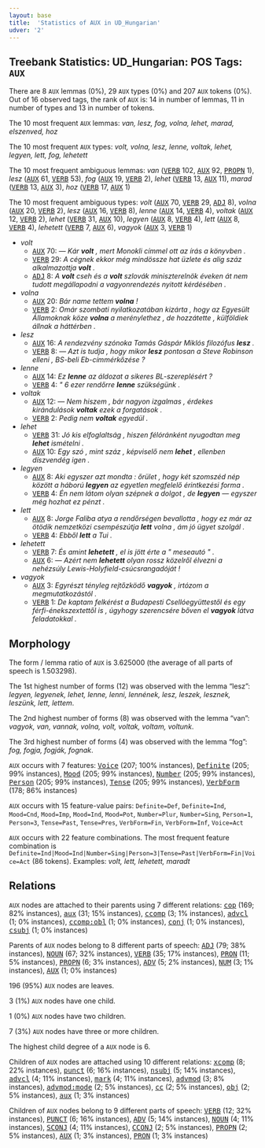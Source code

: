 ```yaml
---
layout: base
title:  'Statistics of AUX in UD_Hungarian'
udver: '2'
---
```


## Treebank Statistics: UD_Hungarian: POS Tags: `AUX`

There are 8 `AUX` lemmas (0%), 29 `AUX` types (0%) and 207 `AUX` tokens (0%).
Out of 16 observed tags, the rank of `AUX` is: 14 in number of lemmas, 11 in number of types and 13 in number of tokens.

The 10 most frequent `AUX` lemmas: <em>van, lesz, fog, volna, lehet, marad, elszenved, hoz</em>

The 10 most frequent `AUX` types:  <em>volt, volna, lesz, lenne, voltak, lehet, legyen, lett, fog, lehetett</em>

The 10 most frequent ambiguous lemmas: <em>van</em> (<tt><a href="hu-pos-VERB.html">VERB</a></tt> 102, <tt><a href="hu-pos-AUX.html">AUX</a></tt> 92, <tt><a href="hu-pos-PROPN.html">PROPN</a></tt> 1), <em>lesz</em> (<tt><a href="hu-pos-AUX.html">AUX</a></tt> 61, <tt><a href="hu-pos-VERB.html">VERB</a></tt> 53), <em>fog</em> (<tt><a href="hu-pos-AUX.html">AUX</a></tt> 19, <tt><a href="hu-pos-VERB.html">VERB</a></tt> 2), <em>lehet</em> (<tt><a href="hu-pos-VERB.html">VERB</a></tt> 13, <tt><a href="hu-pos-AUX.html">AUX</a></tt> 11), <em>marad</em> (<tt><a href="hu-pos-VERB.html">VERB</a></tt> 13, <tt><a href="hu-pos-AUX.html">AUX</a></tt> 3), <em>hoz</em> (<tt><a href="hu-pos-VERB.html">VERB</a></tt> 17, <tt><a href="hu-pos-AUX.html">AUX</a></tt> 1)

The 10 most frequent ambiguous types:  <em>volt</em> (<tt><a href="hu-pos-AUX.html">AUX</a></tt> 70, <tt><a href="hu-pos-VERB.html">VERB</a></tt> 29, <tt><a href="hu-pos-ADJ.html">ADJ</a></tt> 8), <em>volna</em> (<tt><a href="hu-pos-AUX.html">AUX</a></tt> 20, <tt><a href="hu-pos-VERB.html">VERB</a></tt> 2), <em>lesz</em> (<tt><a href="hu-pos-AUX.html">AUX</a></tt> 16, <tt><a href="hu-pos-VERB.html">VERB</a></tt> 8), <em>lenne</em> (<tt><a href="hu-pos-AUX.html">AUX</a></tt> 14, <tt><a href="hu-pos-VERB.html">VERB</a></tt> 4), <em>voltak</em> (<tt><a href="hu-pos-AUX.html">AUX</a></tt> 12, <tt><a href="hu-pos-VERB.html">VERB</a></tt> 2), <em>lehet</em> (<tt><a href="hu-pos-VERB.html">VERB</a></tt> 31, <tt><a href="hu-pos-AUX.html">AUX</a></tt> 10), <em>legyen</em> (<tt><a href="hu-pos-AUX.html">AUX</a></tt> 8, <tt><a href="hu-pos-VERB.html">VERB</a></tt> 4), <em>lett</em> (<tt><a href="hu-pos-AUX.html">AUX</a></tt> 8, <tt><a href="hu-pos-VERB.html">VERB</a></tt> 4), <em>lehetett</em> (<tt><a href="hu-pos-VERB.html">VERB</a></tt> 7, <tt><a href="hu-pos-AUX.html">AUX</a></tt> 6), <em>vagyok</em> (<tt><a href="hu-pos-AUX.html">AUX</a></tt> 3, <tt><a href="hu-pos-VERB.html">VERB</a></tt> 1)


* <em>volt</em>
  * <tt><a href="hu-pos-AUX.html">AUX</a></tt> 70: <em>— Kár <b>volt</b> , mert Monokli címmel ott az írás a könyvben .</em>
  * <tt><a href="hu-pos-VERB.html">VERB</a></tt> 29: <em>A cégnek ekkor még mindössze hat üzlete és alig száz alkalmazottja <b>volt</b> .</em>
  * <tt><a href="hu-pos-ADJ.html">ADJ</a></tt> 8: <em>A <b>volt</b> cseh és a <b>volt</b> szlovák miniszterelnök éveken át nem tudott megállapodni a vagyonrendezés nyitott kérdésében .</em>
* <em>volna</em>
  * <tt><a href="hu-pos-AUX.html">AUX</a></tt> 20: <em>Bár name tettem <b>volna</b> !</em>
  * <tt><a href="hu-pos-VERB.html">VERB</a></tt> 2: <em>Omár szombati nyilatkozatában kizárta , hogy az Egyesült Államoknak köze <b>volna</b> a merénylethez , de hozzátette , külföldiek állnak a háttérben .</em>
* <em>lesz</em>
  * <tt><a href="hu-pos-AUX.html">AUX</a></tt> 16: <em>A rendezvény szónoka Tamás Gáspár Miklós filozófus <b>lesz</b> .</em>
  * <tt><a href="hu-pos-VERB.html">VERB</a></tt> 8: <em>— Azt is tudja , hogy mikor <b>lesz</b> pontosan a Steve Robinson elleni , BS-beli Eb-címmérkőzése ?</em>
* <em>lenne</em>
  * <tt><a href="hu-pos-AUX.html">AUX</a></tt> 14: <em>Ez <b>lenne</b> az áldozat a sikeres BL-szereplésért ?</em>
  * <tt><a href="hu-pos-VERB.html">VERB</a></tt> 4: <em>" 6 ezer rendőrre <b>lenne</b> szükségünk .</em>
* <em>voltak</em>
  * <tt><a href="hu-pos-AUX.html">AUX</a></tt> 12: <em>— Nem hiszem , bár nagyon izgalmas , érdekes kirándulások <b>voltak</b> ezek a forgatások .</em>
  * <tt><a href="hu-pos-VERB.html">VERB</a></tt> 2: <em>Pedig nem <b>voltak</b> egyedül .</em>
* <em>lehet</em>
  * <tt><a href="hu-pos-VERB.html">VERB</a></tt> 31: <em>Jó kis elfoglaltság , hiszen félóránként nyugodtan meg <b>lehet</b> ismételni .</em>
  * <tt><a href="hu-pos-AUX.html">AUX</a></tt> 10: <em>Egy szó , mint száz , képviselő nem <b>lehet</b> , ellenben díszvendég igen .</em>
* <em>legyen</em>
  * <tt><a href="hu-pos-AUX.html">AUX</a></tt> 8: <em>Aki egyszer azt mondta : őrület , hogy két szomszéd nép között a háború <b>legyen</b> az egyetlen megfelelő érintkezési forma .</em>
  * <tt><a href="hu-pos-VERB.html">VERB</a></tt> 4: <em>Én nem látom olyan szépnek a dolgot , de <b>legyen</b> — egyszer még hozhat ez pénzt .</em>
* <em>lett</em>
  * <tt><a href="hu-pos-AUX.html">AUX</a></tt> 8: <em>Jorge Faliba atya a rendőrségen bevallotta , hogy ez már az ötödik nemzetközi csempészútja <b>lett</b> volna , ám jó ügyet szolgál .</em>
  * <tt><a href="hu-pos-VERB.html">VERB</a></tt> 4: <em>Ebből <b>lett</b> a Tui .</em>
* <em>lehetett</em>
  * <tt><a href="hu-pos-VERB.html">VERB</a></tt> 7: <em>És amint <b>lehetett</b> , el is jött érte a " meseautó " .</em>
  * <tt><a href="hu-pos-AUX.html">AUX</a></tt> 6: <em>— Azért nem <b>lehetett</b> olyan rossz közelről élvezni a nehézsúly Lewis-Holyfield-csúcsrangadóját !</em>
* <em>vagyok</em>
  * <tt><a href="hu-pos-AUX.html">AUX</a></tt> 3: <em>Egyrészt tényleg rejtőzködő <b>vagyok</b> , irtózom a megmutatkozástól .</em>
  * <tt><a href="hu-pos-VERB.html">VERB</a></tt> 1: <em>De kaptam felkérést a Budapesti Csellóegyüttestől és egy férfi-énekszextettől is , úgyhogy szerencsére bőven el <b>vagyok</b> látva feladatokkal .</em>

## Morphology

The form / lemma ratio of `AUX` is 3.625000 (the average of all parts of speech is 1.503298).

The 1st highest number of forms (12) was observed with the lemma “lesz”: <em>legyen, legyenek, lehet, lenne, lenni, lennének, lesz, leszek, lesznek, leszünk, lett, lettem</em>.

The 2nd highest number of forms (8) was observed with the lemma “van”: <em>vagyok, van, vannak, volna, volt, voltak, voltam, voltunk</em>.

The 3rd highest number of forms (4) was observed with the lemma “fog”: <em>fog, fogja, fogják, fognak</em>.

`AUX` occurs with 7 features: <tt><a href="hu-feat-Voice.html">Voice</a></tt> (207; 100% instances), <tt><a href="hu-feat-Definite.html">Definite</a></tt> (205; 99% instances), <tt><a href="hu-feat-Mood.html">Mood</a></tt> (205; 99% instances), <tt><a href="hu-feat-Number.html">Number</a></tt> (205; 99% instances), <tt><a href="hu-feat-Person.html">Person</a></tt> (205; 99% instances), <tt><a href="hu-feat-Tense.html">Tense</a></tt> (205; 99% instances), <tt><a href="hu-feat-VerbForm.html">VerbForm</a></tt> (178; 86% instances)

`AUX` occurs with 15 feature-value pairs: `Definite=Def`, `Definite=Ind`, `Mood=Cnd`, `Mood=Imp`, `Mood=Ind`, `Mood=Pot`, `Number=Plur`, `Number=Sing`, `Person=1`, `Person=3`, `Tense=Past`, `Tense=Pres`, `VerbForm=Fin`, `VerbForm=Inf`, `Voice=Act`

`AUX` occurs with 22 feature combinations.
The most frequent feature combination is `Definite=Ind|Mood=Ind|Number=Sing|Person=3|Tense=Past|VerbForm=Fin|Voice=Act` (86 tokens).
Examples: <em>volt, lett, lehetett, maradt</em>


## Relations

`AUX` nodes are attached to their parents using 7 different relations: <tt><a href="hu-dep-cop.html">cop</a></tt> (169; 82% instances), <tt><a href="hu-dep-aux.html">aux</a></tt> (31; 15% instances), <tt><a href="hu-dep-ccomp.html">ccomp</a></tt> (3; 1% instances), <tt><a href="hu-dep-advcl.html">advcl</a></tt> (1; 0% instances), <tt><a href="hu-dep-ccomp-obl.html">ccomp:obl</a></tt> (1; 0% instances), <tt><a href="hu-dep-conj.html">conj</a></tt> (1; 0% instances), <tt><a href="hu-dep-csubj.html">csubj</a></tt> (1; 0% instances)

Parents of `AUX` nodes belong to 8 different parts of speech: <tt><a href="hu-pos-ADJ.html">ADJ</a></tt> (79; 38% instances), <tt><a href="hu-pos-NOUN.html">NOUN</a></tt> (67; 32% instances), <tt><a href="hu-pos-VERB.html">VERB</a></tt> (35; 17% instances), <tt><a href="hu-pos-PRON.html">PRON</a></tt> (11; 5% instances), <tt><a href="hu-pos-PROPN.html">PROPN</a></tt> (6; 3% instances), <tt><a href="hu-pos-ADV.html">ADV</a></tt> (5; 2% instances), <tt><a href="hu-pos-NUM.html">NUM</a></tt> (3; 1% instances), <tt><a href="hu-pos-AUX.html">AUX</a></tt> (1; 0% instances)

196 (95%) `AUX` nodes are leaves.

3 (1%) `AUX` nodes have one child.

1 (0%) `AUX` nodes have two children.

7 (3%) `AUX` nodes have three or more children.

The highest child degree of a `AUX` node is 6.

Children of `AUX` nodes are attached using 10 different relations: <tt><a href="hu-dep-xcomp.html">xcomp</a></tt> (8; 22% instances), <tt><a href="hu-dep-punct.html">punct</a></tt> (6; 16% instances), <tt><a href="hu-dep-nsubj.html">nsubj</a></tt> (5; 14% instances), <tt><a href="hu-dep-advcl.html">advcl</a></tt> (4; 11% instances), <tt><a href="hu-dep-mark.html">mark</a></tt> (4; 11% instances), <tt><a href="hu-dep-advmod.html">advmod</a></tt> (3; 8% instances), <tt><a href="hu-dep-advmod-mode.html">advmod:mode</a></tt> (2; 5% instances), <tt><a href="hu-dep-cc.html">cc</a></tt> (2; 5% instances), <tt><a href="hu-dep-obj.html">obj</a></tt> (2; 5% instances), <tt><a href="hu-dep-aux.html">aux</a></tt> (1; 3% instances)

Children of `AUX` nodes belong to 9 different parts of speech: <tt><a href="hu-pos-VERB.html">VERB</a></tt> (12; 32% instances), <tt><a href="hu-pos-PUNCT.html">PUNCT</a></tt> (6; 16% instances), <tt><a href="hu-pos-ADV.html">ADV</a></tt> (5; 14% instances), <tt><a href="hu-pos-NOUN.html">NOUN</a></tt> (4; 11% instances), <tt><a href="hu-pos-SCONJ.html">SCONJ</a></tt> (4; 11% instances), <tt><a href="hu-pos-CCONJ.html">CCONJ</a></tt> (2; 5% instances), <tt><a href="hu-pos-PROPN.html">PROPN</a></tt> (2; 5% instances), <tt><a href="hu-pos-AUX.html">AUX</a></tt> (1; 3% instances), <tt><a href="hu-pos-PRON.html">PRON</a></tt> (1; 3% instances)

